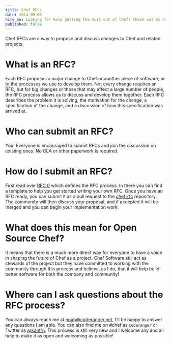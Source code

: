 ```yaml
---
title: Chef RFCs
date: 2014-09-03
hire_me: Looking for help getting the most out of Chef? Check out my <a href="/training/">training</a> and <a href="/consulting/">consulting</a> services.
published: false
---
```


Chef RFCs are a way to propose and discuss changes to Chef and related projects.

# What is an RFC?

Each RFC proposes a major change to Chef or another piece of software, or to the
processes we use to develop them. Not every change requires an RFC, but for big
changes or those that may affect a large number of people, the RFC process
allows us to discuss and develop them together. Each RFC describes the problem
it is solving, the motivation for the change, a specification of the change, and
a discussion of how this specification was arrived at.

# Who can submit an RFC?

You! Everyone is encouraged to submit RFCs and join the discussion on existing
ones. No CLA or other paperwork is required.

# How do I submit an RFC?

First read over [RFC 0](https://github.com/opscode/chef-rfc/blob/master/rfc000-rfc-process.md)
which defines the RFC process. In there you can find a template to help you
get started writing your own RFC. Once you have an RFC ready, you can submit it
as a pull request to the [chef-rfc](https://github.com/opscode/chef-rfc)
repository. The community will then discuss your proposal, and if accepted it
will be merged and you can begin your implementation work.

# What does this mean for Open Source Chef?

It means that there is a much more direct way for everyone to have a voice in
shaping the future of Chef as a project. Chef Software still act as stewards of
the project but they have committed to working with the community through this
process and believe, as I do, that it will help build better software for both
the company and community!

# Where can I ask questions about the RFC process?

You can always reach me at [&#110;&#x6f;&#97;&#x68;&#x40;&#x63;&#111;&#100;&#101;&#x72;&#x61;&#x6e;&#x67;&#x65;&#114;&#46;&#110;&#x65;&#x74;](&#x6d;&#97;&#x69;&#108;&#x74;&#111;&#x3a;&#110;&#111;&#x61;&#104;&#x40;&#x63;&#x6f;&#x64;&#101;&#114;&#x61;&#110;&#103;&#101;&#x72;&#46;&#110;&#x65;&#x74;), I'll be happy to answer any
questions I am able. You can also find me on #chef as `coderanger` or Twitter
as [@kantrn](https://twitter.com/kantrn). This process is still very new and
I welcome any and all help to make it as open and welcoming as possible!
